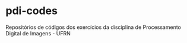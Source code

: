 # pdi-codes
Repositórios de códigos dos exercícios da disciplina de Processamento Digital de Imagens - UFRN
